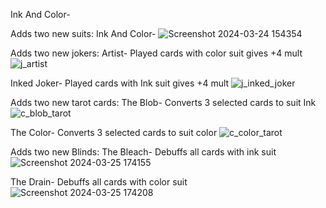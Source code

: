 Ink And Color-

Adds two new suits:
Ink And Color-
![Screenshot 2024-03-24 154354](https://github.com/RattlingSnow353/InkAndColor/assets/84494581/9108ca7f-4fb3-47fd-994f-2711c66e54c7)


Adds two new jokers:
Artist- Played cards with color suit gives +4 mult
![j_artist](https://github.com/RattlingSnow353/InkAndColor/assets/84494581/469b27f2-8d39-4ad1-aac9-ed2ccac0d10c)


Inked Joker- Played cards with Ink suit gives +4 mult
![j_inked_joker](https://github.com/RattlingSnow353/InkAndColor/assets/84494581/ae71b5e3-b895-4db8-87d3-b2b2e7d721e9)


Adds two new tarot cards:
The Blob- Converts 3 selected cards to suit Ink
![c_blob_tarot](https://github.com/RattlingSnow353/InkAndColor/assets/84494581/c6525db8-6a3a-4983-bf3b-150ead66a46a)


The Color- Converts 3 selected cards to suit color
![c_color_tarot](https://github.com/RattlingSnow353/InkAndColor/assets/84494581/60fcf013-8db2-43f7-a3de-c9b1b3e525c1)


Adds two new Blinds:
The Bleach- Debuffs all cards with ink suit
![Screenshot 2024-03-25 174155](https://github.com/RattlingSnow353/InkAndColor/assets/84494581/2598321b-a060-474d-a220-49789acfc479)

The Drain- Debuffs all cards with color suit
![Screenshot 2024-03-25 174208](https://github.com/RattlingSnow353/InkAndColor/assets/84494581/6cfcbd4a-72eb-4566-b107-0f86d0d3407a)

